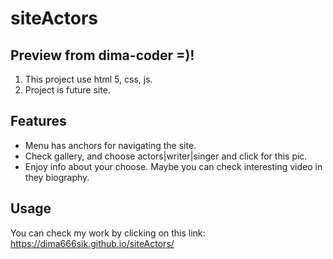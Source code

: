 # siteActors
## Preview from dima-coder =)!
1. This project use html 5, css, js.
2. Project is future site.

## Features
- Menu has anchors for navigating the site.
- Check gallery, and choose actors|writer|singer and click for this pic.
- Enjoy info about your choose. Maybe you can check interesting video in they biography.

## Usage
You can check my work by clicking on this link: https://dima666sik.github.io/siteActors/
